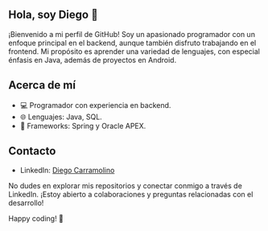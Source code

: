 ## Hola, soy Diego 👋

¡Bienvenido a mi perfil de GitHub! Soy un apasionado programador con un enfoque principal en el backend, aunque también disfruto trabajando en el frontend. Mi propósito es aprender una variedad de lenguajes, con especial énfasis en Java, además de proyectos en Android.

## Acerca de mí
- 💻 Programador con experiencia en backend.
- 🌐 Lenguajes: Java, SQL.
- 🚀 Frameworks: Spring y Oracle APEX.
  
## Contacto
- LinkedIn: [Diego Carramolino](https://www.linkedin.com/in/diego-carramolino-romero/)

No dudes en explorar mis repositorios y conectar conmigo a través de LinkedIn. ¡Estoy abierto a colaboraciones y preguntas relacionadas con el desarrollo!

Happy coding! 🚀


<!--
**MrWiskers06/MrWiskers06** is a ✨ _special_ ✨ repository because its `README.md` (this file) appears on your GitHub profile.

Here are some ideas to get you started:

- 🔭 I’m currently working on ...
- 🌱 I’m currently learning ...
- 👯 I’m looking to collaborate on ...
- 🤔 I’m looking for help with ...
- 💬 Ask me about ...
- 📫 How to reach me: ...
- 😄 Pronouns: ...
- ⚡ Fun fact: ...
-->
